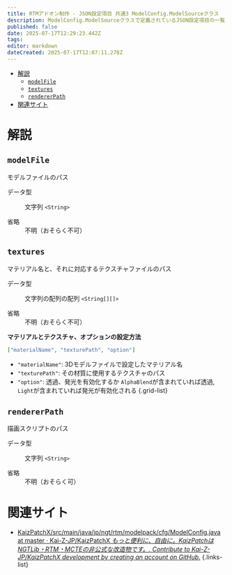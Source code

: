 ```yaml
---
title: RTMアドオン制作 - JSON設定項目 共通3 ModelConfig.ModelSourceクラス
description: ModelConfig.ModelSourceクラスで定義されているJSON設定項目の一覧
published: false
date: 2025-07-17T12:29:23.442Z
tags: 
editor: markdown
dateCreated: 2025-07-17T12:07:11.278Z
---
```


<nav>

- [解説](#解説)
  - [`modelFile`](#modelfile)
  - [`textures`](#textures)
  - [`rendererPath`](#rendererpath)
- [関連サイト](#関連サイト)
</nav>

# 解説
<section>

## `modelFile`
モデルファイルのパス
<dl>
<dt>データ型</dt>
<dd>

文字列 `<String>`
</dd>
<dt>省略</dt>
<dd>不明（おそらく不可）</dd>
</dl>
</section>

<section>

## `textures`
マテリアル名と、それに対応するテクスチャファイルのパス
<dl>
<dt>データ型</dt>
<dd>

文字列の配列の配列 `<String[][]>`
</dd>
<dt>省略</dt>
<dd>不明（おそらく不可）</dd>
</dl>

**マテリアルとテクスチャ、オプションの設定方法**      
```json
["materialName", "texturePath", "option"]
```
- `"materialName"`: 3Dモデルファイルで設定したマテリアル名 <String>
- `"texturePath"`: その材質に使用するテクスチャのパス <String>
- `"option"`: 透過、発光を有効化するか <String>
  `AlphaBlend`が含まれていれば透過, `Light`が含まれていれば発光が有効化される
{.grid-list}

</section>

<section>

## `rendererPath`
描画スクリプトのパス
<dl>
<dt>データ型</dt>
<dd>

文字列 `<String>`
</dd>
<dt>省略</dt>
<dd>不明（おそらく可）</dd>
</dl>
</section>

# 関連サイト
- [KaizPatchX/src/main/java/jp/ngt/rtm/modelpack/cfg/ModelConfig.java at master · Kai-Z-JP/KaizPatchX *もっと便利に、自由に。KaizPatchはNGTLib・RTM・MCTEの非公式な改造物です。. Contribute to Kai-Z-JP/KaizPatchX development by creating an account on GitHub.*](https://github.com/Kai-Z-JP/KaizPatchX/blob/master/src/main/java/jp/ngt/rtm/modelpack/cfg/ModelConfig.java)
{.links-list}